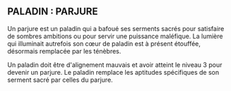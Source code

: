 ## PALADIN : PARJURE


Un parjure est un paladin qui a bafoué ses serments sacrés
pour satisfaire de sombres ambitions ou pour servir une
puissance maléfique. La lumière qui illuminait autrefois son
cœur de paladin est à présent étouffée, désormais remplacée
par les ténèbres.

Un paladin doit être d'alignement mauvais et avoir atteint
le niveau 3 pour devenir un parjure. Le paladin remplace
les aptitudes spécifiques de son serment sacré par celles
du parjure.
